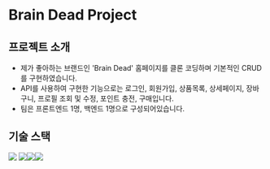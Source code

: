 # Brain Dead Project

## 프로젝트 소개

- 제가 좋아하는 브랜드인 'Brain Dead' 홈페이지를 클론 코딩하며 기본적인 CRUD를 구현하였습니다.
- API를 사용하여 구현한 기능으로는 로그인, 회원가입, 상품목록, 상세페이지, 장바구니, 프로필 조회 및 수정, 포인트 충전, 구매입니다.
- 팀은 프론트엔드 1명, 백엔드 1명으로 구성되어있습니다.

## 기술 스택

<img src="https://img.shields.io/badge/react-61DAFB?style=for-the-badge&logo=react&logoColor=black"> <img src="https://img.shields.io/badge/typescript-3178C6?style=for-the-badge&logo=typescript&logoColor=white"><img src="https://img.shields.io/badge/emotion-06B6D4?style=for-the-badge&logo=emotion&logoColor=white"><img src="https://img.shields.io/badge/vite-646CFF?style=for-the-badge&logo=vite&logoColor=white">
